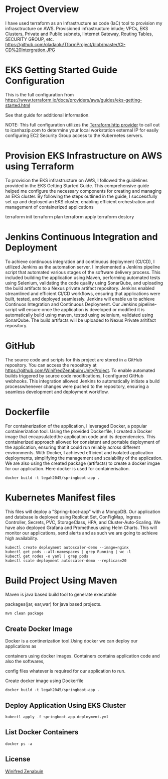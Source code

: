 # Project Overview
I have used terraform as an Infrastructure as code (IaC) tool to provision my infrasctructure on AWS. Provisioned infrastructure inlude;
VPCs, EKS Clusters, Private and Public subnets, Iinternet Gateway, Routing Tables, SECURITY GROUP, etc.
https://github.com/oladaolu/TformProject/blob/master/CI-CD%20Intergration.JPG

# EKS Getting Started Guide Configuration

This is the full configuration from https://www.terraform.io/docs/providers/aws/guides/eks-getting-started.html

See that guide for additional information.

NOTE: This full configuration utilizes the [Terraform http provider](https://www.terraform.io/docs/providers/http/index.html) to call out to icanhazip.com to determine your local workstation external IP for easily configuring EC2 Security Group access to the Kubernetes servers. 

# Provision EKS Infrastructure on AWS using Terraform
To provision the EKS infrastructure on AWS, I followed the guidelines provided in the EKS Getting Started Guide. This comprehensive guide helped me configure the necessary components for creating and managing an EKS cluster. By following the steps outlined in the guide, I successfully set up and deployed an EKS cluster, enabling efficient orchestration and management of containerized applications

terraform init
terraform plan
terraform apply
terraform destory

# Jenkins Continuous Integration and Deployment
To achieve continuous integration and continuous deployment (CI/CD), I utilized Jenkins as the automation server. I implemented a Jenkins pipeline script that automated various stages of the software delivery process. This included building the application using Maven, performing automated tests using Selenium, validating the code quality using SonarQube, and uploading the build artifacts to a Nexus private artifact repository. Jenkins enabled streamlined and efficient CI/CD workflows, ensuring that applications were built, tested, and deployed seamlessly.
Jenkins will enable us to achieve Continuos Integration and Continuous Deployment. Our Jenkins pipeline-script  will ensure once the application is developed or modified it is automatically build using maven, tested using selenium, validated using SonarQube. The build artifacts will be uploaded to Nexus Private aritifact repository. 
# GitHub
The source code and scripts for this project are stored in a GitHub repository. You can access the repository at https://github.com/WinifredZenabuin/UnityProject. To enable automated builds triggered by source code modifications, I configured GitHub webhooks. This integration allowed Jenkins to automatically initiate a build processwhenever changes were pushed to the repository, ensuring a seamless development and deployment workflow.  

# Dockerfile
For containerization of the application, I leveraged Docker, a popular containerization tool. Using the provided Dockerfile, I created a Docker image that encapsulatedthe application code and its dependencies. This containerized approach allowed for consistent and portable deployment of the application, ensuring that it could run reliably across different environments. With Docker, I achieved efficient and isolated application deployments, simplifying the management and scalability of the application. We are also using the created package (artifacts) to create a docker imgae for our application. Here docker is used for containerisation.  
```docker
docker build -t legah2045/springboot-app .
```
# Kubernetes Manifest files
This files will deploy a "Spring-boot-app" with a MongoDB. Our application and database is deployed using Replicat Set, ConFigMap, Ingress Controller, Secrets, PVC, StorageClass, HPA, and Cluster-Auto-Scaling.
We have also deployed Grafana and Prometheus using Helm Charts. This will monitor our applications, send alerts and as such we are going to achieve high availability.
```t
kubectl create deployment autoscaler-demo --image=nginx
kubectl get pods --all-namespaces | grep Running | wc -l
kubectl get nodes -o yaml | grep pods
kubectl scale deployment autoscaler-demo --replicas=20
```

# Build Project Using Maven

Maven is java based build tool to generate executable 

packages(jar, ear,war) for java based projects.

```bash
mvn clean package
```

## Create Docker Image
Docker is a continerization tool.Using docker we can deploy our applications as 

containers using docker images. Containers contains application code and also the softwares,

config files whatever is required for our application to run.

Create docker image using Dockerfile


```docker
docker build -t legah2045/springboot-app .
```

## Deploy Application Using EKS Cluster 

```kubectl apply 
kubectl apply -f springboot-app-deployment.yml
```

## List Docker Containers
```docker
docker ps -a
```

## License
[Winifred Zenabuin](https://www.linkedin.com/in/winifred-zenabuin-1b430b194/)
